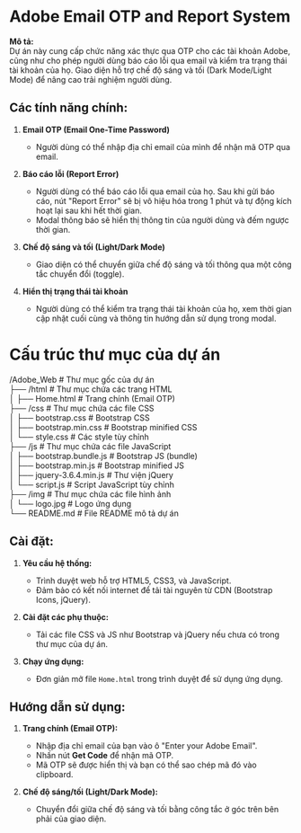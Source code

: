 # Adobe Email OTP and Report System

**Mô tả:**  
Dự án này cung cấp chức năng xác thực qua OTP cho các tài khoản Adobe, cũng như cho phép người dùng báo cáo lỗi qua email và kiểm tra trạng thái tài khoản của họ. Giao diện hỗ trợ chế độ sáng và tối (Dark Mode/Light Mode) để nâng cao trải nghiệm người dùng.

## Các tính năng chính:
1. **Email OTP (Email One-Time Password)**  
   - Người dùng có thể nhập địa chỉ email của mình để nhận mã OTP qua email.
2. **Báo cáo lỗi (Report Error)**  
   - Người dùng có thể báo cáo lỗi qua email của họ. Sau khi gửi báo cáo, nút "Report Error" sẽ bị vô hiệu hóa trong 1 phút và tự động kích hoạt lại sau khi hết thời gian.
   - Modal thông báo sẽ hiển thị thông tin của người dùng và đếm ngược thời gian.

3. **Chế độ sáng và tối (Light/Dark Mode)**  
   - Giao diện có thể chuyển giữa chế độ sáng và tối thông qua một công tắc chuyển đổi (toggle).

4. **Hiển thị trạng thái tài khoản**  
   - Người dùng có thể kiểm tra trạng thái tài khoản của họ, xem thời gian cập nhật cuối cùng và thông tin hướng dẫn sử dụng trong modal.

# Cấu trúc thư mục của dự án

/Adobe_Web                 # Thư mục gốc của dự án  
├── /html                  # Thư mục chứa các trang HTML  
│   ├── Home.html          # Trang chính (Email OTP)  
├── /css                   # Thư mục chứa các file CSS  
│   ├── bootstrap.css      # Bootstrap CSS  
│   ├── bootstrap.min.css  # Bootstrap minified CSS  
│   └── style.css          # Các style tùy chỉnh  
├── /js                    # Thư mục chứa các file JavaScript  
│   ├── bootstrap.bundle.js # Bootstrap JS (bundle)  
│   ├── bootstrap.min.js    # Bootstrap minified JS  
│   ├── jquery-3.6.4.min.js # Thư viện jQuery  
│   └── script.js           # Script JavaScript tùy chỉnh  
├── /img                   # Thư mục chứa các file hình ảnh  
│   └── logo.jpg            # Logo ứng dụng  
└── README.md              # File README mô tả dự án


## Cài đặt:
1. **Yêu cầu hệ thống:**
   - Trình duyệt web hỗ trợ HTML5, CSS3, và JavaScript.
   - Đảm bảo có kết nối internet để tải tài nguyên từ CDN (Bootstrap Icons, jQuery).

2. **Cài đặt các phụ thuộc:**
   - Tải các file CSS và JS như Bootstrap và jQuery nếu chưa có trong thư mục của dự án.

3. **Chạy ứng dụng:**
   - Đơn giản mở file `Home.html`  trong trình duyệt để sử dụng ứng dụng.

## Hướng dẫn sử dụng:
1. **Trang chính (Email OTP):**
   - Nhập địa chỉ email của bạn vào ô "Enter your Adobe Email".
   - Nhấn nút **Get Code** để nhận mã OTP.
   - Mã OTP sẽ được hiển thị và bạn có thể sao chép mã đó vào clipboard.

3. **Chế độ sáng/tối (Light/Dark Mode):**
   - Chuyển đổi giữa chế độ sáng và tối bằng công tắc ở góc trên bên phải của giao diện.
